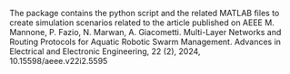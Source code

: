 The package contains the python script and the related MATLAB files to create simulation scenarios related to the article published on AEEE M. Mannone, P. Fazio, N. Marwan, A. Giacometti. Multi-Layer Networks and Routing Protocols for Aquatic Robotic Swarm Management. Advances in Electrical and Electronic Engineering, 22 (2), 2024, 10.15598/aeee.v22i2.5595
